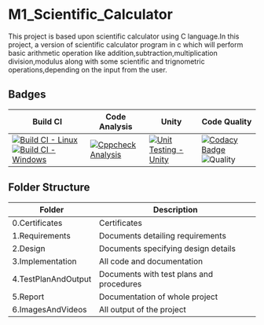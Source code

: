 # M1_Scientific_Calculator

This project is based upon scientific calculator using C language.In this project, a version of scientific calculator program in c which will perform basic arithmetic operation like addition,subtraction,multiplication division,modulus along with some scientific and trignometric operations,depending on the input from the user.
 
 ## Badges
 | Build CI | Code Analysis | Unity | Code Quality |
 |----------|---------------|-------|--------------|
 | [![Build CI - Linux](https://github.com/keerthanaBaskar/M1_Scientific_Calculator/actions/workflows/c-cpp.yml/badge.svg)](https://github.com/keerthanaBaskar/M1_Scientific_Calculator/actions/workflows/c-cpp.yml)[![Build CI - Windows](https://github.com/keerthanaBaskar/M1_Scientific_Calculator/actions/workflows/build_windows.yml/badge.svg)](https://github.com/keerthanaBaskar/M1_Scientific_Calculator/actions/workflows/build_windows.yml) | [![Cppcheck Analysis](https://github.com/keerthanaBaskar/M1_Scientific_Calculator/actions/workflows/cppcheck_analysis.yml/badge.svg)](https://github.com/keerthanaBaskar/M1_Scientific_Calculator/actions/workflows/cppcheck_analysis.yml) | [![Unit Testing - Unity](https://github.com/keerthanaBaskar/M1_Scientific_Calculator/actions/workflows/unittesting.yml/badge.svg)](https://github.com/keerthanaBaskar/M1_Scientific_Calculator/actions/workflows/unittesting.yml) |  [![Codacy Badge](https://app.codacy.com/project/badge/Grade/7cc2922306a74c2f865f7ce2def9b24f)](https://www.codacy.com/gh/keerthanaBaskar/M1_Scientific_Calculator/dashboard?utm_source=github.com&amp;utm_medium=referral&amp;utm_content=keerthanaBaskar/M1_Scientific_Calculator&amp;utm_campaign=Badge_Grade)![Quality](https://api.codiga.io/project/32232/score/svg) |
 
 
 ## Folder Structure
| Folder | Description |
|--------|-------------|
| 0.Certificates | Certificates |
| 1.Requirements | Documents detailing requirements |
| 2.Design | Documents specifying design details |
| 3.Implementation | All code and documentation |
| 4.TestPlanAndOutput | Documents with test plans and procedures |
| 5.Report | Documentation of whole project |
| 6.ImagesAndVideos | All output of the project |
